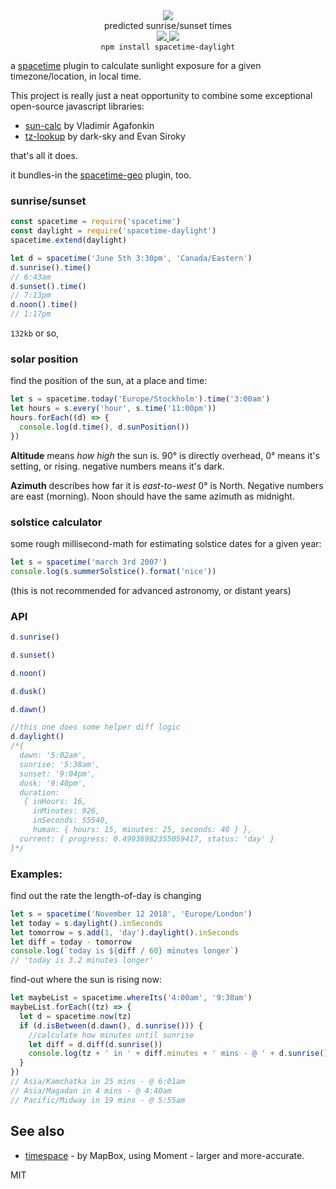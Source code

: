 <div align="center">
  <img src="https://cloud.githubusercontent.com/assets/399657/23590290/ede73772-01aa-11e7-8915-181ef21027bc.png" />
  <div>predicted sunrise/sunset times</div>
  <a href="https://npmjs.org/package/spacetime-daylight">
    <img src="https://img.shields.io/npm/v/spacetime-daylight.svg?style=flat-square" />
  </a>
  <a href="https://nodejs.org/api/documentation.html#documentation_stability_index">
    <img src="https://img.shields.io/badge/stability-stable-green.svg?style=flat-square" />
  </a>
</div>

<div align="center">
  <code>npm install spacetime-daylight</code>
</div>

a [spacetime](https://github.com/spencermountain/spacetime) plugin to calculate sunlight exposure for a given timezone/location, in local time.

This project is really just a neat opportunity to combine some exceptional open-source javascript libraries:

- [sun-calc](https://github.com/mourner/suncalc) by Vladimir Agafonkin
- [tz-lookup](https://github.com/darkskyapp/tz-lookup/) by dark-sky and Evan Siroky

that's all it does.

it bundles-in the [spacetime-geo](https://github.com/spencermountain/spacetime-geo) plugin, too.

### sunrise/sunset

```js
const spacetime = require('spacetime')
const daylight = require('spacetime-daylight')
spacetime.extend(daylight)

let d = spacetime('June 5th 3:30pm', 'Canada/Eastern')
d.sunrise().time()
// 6:43am
d.sunset().time()
// 7:13pm
d.noon().time()
// 1:17pm
```

`132kb` or so,

### solar position

find the position of the sun, at a place and time:

```js
let s = spacetime.today('Europe/Stockholm').time('3:00am')
let hours = s.every('hour', s.time('11:00pm'))
hours.forEach((d) => {
  console.log(d.time(), d.sunPosition())
})
```

**Altitude** means _how high_ the sun is.
90° is directly overhead, 0° means it's setting, or rising. negative numbers means it's dark.

**Azimuth** describes how far it is _east-to-west_
0° is North. Negative numbers are east (morning).
Noon should have the same azimuth as midnight.

### solstice calculator

some rough millisecond-math for estimating solstice dates for a given year:

```js
let s = spacetime('march 3rd 2007')
console.log(s.summerSolstice().format('nice'))
```

(this is not recommended for advanced astronomy, or distant years)

### API

```js
d.sunrise()

d.sunset()

d.noon()

d.dusk()

d.dawn()

//this one does some helper diff logic
d.daylight()
/*{
  dawn: '5:02am',
  sunrise: '5:38am',
  sunset: '9:04pm',
  dusk: '9:40pm',
  duration:
   { inHours: 16,
     inMinutes: 926,
     inSeconds: 55540,
     human: { hours: 15, minutes: 25, seconds: 40 } },
  current: { progress: 0.49936982355059417, status: 'day' }
}*/
```

### Examples:

find out the rate the length-of-day is changing

```js
let s = spacetime('November 12 2018', 'Europe/London')
let today = s.daylight().inSeconds
let tomorrow = s.add(1, 'day').daylight().inSeconds
let diff = today - tomorrow
console.log(`today is ${diff / 60} minutes longer`)
// 'today is 3.2 minutes longer'
```

find-out where the sun is rising now:

```js
let maybeList = spacetime.whereIts('4:00am', '9:30am')
maybeList.forEach((tz) => {
  let d = spacetime.now(tz)
  if (d.isBetween(d.dawn(), d.sunrise())) {
    //calculate how minutes until sunrise
    let diff = d.diff(d.sunrise())
    console.log(tz + ' in ' + diff.minutes + ' mins - @ ' + d.sunrise().time())
  }
})
// Asia/Kamchatka in 25 mins - @ 6:01am
// Asia/Magadan in 4 mins - @ 4:40am
// Pacific/Midway in 19 mins - @ 5:55am
```

## See also

- [timespace](https://github.com/mapbox/timespace) - by MapBox, using Moment - larger and more-accurate.

MIT
